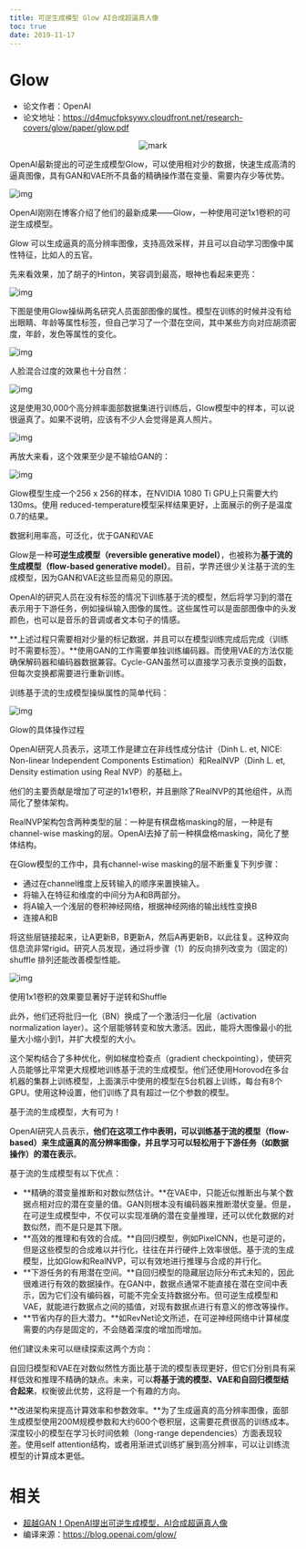 ```yaml
---
title: 可逆生成模型 Glow AI合成超逼真人像
toc: true
date: 2019-11-17
---
```


# Glow

- 论文作者：OpenAI
- 论文地址：<https://d4mucfpksywv.cloudfront.net/research-covers/glow/paper/glow.pdf>




<center>

![mark](http://images.iterate.site/blog/image/20191104/JCBAFLOOaNar.png?imageslim)

</center>


OpenAI最新提出的可逆生成模型Glow，可以使用相对少的数据，快速生成高清的逼真图像，具有GAN和VAE所不具备的精确操作潜在变量、需要内存少等优势。



![img](https://mmbiz.qpic.cn/mmbiz_png/UicQ7HgWiaUb2Zl8hzDTU1arclFr63TXIyibgNITktgAZLic6SS9ic3icCHL77ENnIiaq7F1XicqtYFiciceBYa0EnNmrE4w/640?wx_fmt=png&tp=webp&wxfrom=5&wx_lazy=1&wx_co=1)



OpenAI刚刚在博客介绍了他们的最新成果——Glow，一种使用可逆1x1卷积的可逆生成模型。



Glow 可以生成逼真的高分辨率图像，支持高效采样，并且可以自动学习图像中属性特征，比如人的五官。



先来看效果，加了胡子的Hinton，笑容调到最高，眼神也看起来更亮：

![img](https://mmbiz.qpic.cn/mmbiz_jpg/UicQ7HgWiaUb2HYp4UKftSbPJHOVhwZdMP9YhejEJJGBRQgoia2URIdPIuBiahjczOtxSMZGBU9wKCvmuy5iauXzubw/640?wx_fmt=jpeg&tp=webp&wxfrom=5&wx_lazy=1&wx_co=1)

下图是使用Glow操纵两名研究人员面部图像的属性。模型在训练的时候并没有给出眼睛、年龄等属性标签，但自己学习了一个潜在空间，其中某些方向对应胡须密度，年龄，发色等属性的变化。





![img](https://mmbiz.qpic.cn/mmbiz_gif/UicQ7HgWiaUb2HYp4UKftSbPJHOVhwZdMPZNcBRWmfEa8wExyAf4kah1BShNFCplQV7cx00PwOW4ktsibossnYEicg/640?wx_fmt=gif&tp=webp&wxfrom=5&wx_lazy=1)



人脸混合过度的效果也十分自然：





![img](https://mmbiz.qpic.cn/mmbiz_gif/UicQ7HgWiaUb2HYp4UKftSbPJHOVhwZdMPj4FoFiccciboU3TA5am8icslTmnQS73pbEGs9R2ibhGqoqwNgF1xzaDiaPg/640?wx_fmt=gif&tp=webp&wxfrom=5&wx_lazy=1)



这是使用30,000个高分辨率面部数据集进行训练后，Glow模型中的样本，可以说很逼真了。如果不说明，应该有不少人会觉得是真人照片。





![img](https://mmbiz.qpic.cn/mmbiz_png/UicQ7HgWiaUb2HYp4UKftSbPJHOVhwZdMPOjvb2FibRJcc8sG4Qkia8BPBIrYmr0aHmVAXZBicFZj6piaHm6UH3hBEkw/640?wx_fmt=png&tp=webp&wxfrom=5&wx_lazy=1&wx_co=1)



再放大来看，这个效果至少是不输给GAN的：



![img](https://mmbiz.qpic.cn/mmbiz_png/UicQ7HgWiaUb2HYp4UKftSbPJHOVhwZdMP7icXWAa5ObFwnMxP5nGu9lns5DZqYMFFica8UUe8h4rD5txQxMfpaaLA/640?wx_fmt=png&tp=webp&wxfrom=5&wx_lazy=1&wx_co=1)



Glow模型生成一个256 x 256的样本，在NVIDIA 1080 Ti GPU上只需要大约130ms。使用 reduced-temperature模型采样结果更好，上面展示的例子是温度0.7的结果。





数据利用率高，可泛化，优于GAN和VAE



Glow是一种**可逆生成模型（reversible generative model）**，也被称为**基于流的生成模型（flow-based generative model）**。目前，学界还很少关注基于流的生成模型，因为GAN和VAE这些显而易见的原因。



OpenAI的研究人员在没有标签的情况下训练基于流的模型，然后将学习到的潜在表示用于下游任务，例如操纵输入图像的属性。这些属性可以是面部图像中的头发颜色，也可以是音乐的音调或者文本句子的情感。



**上述过程只需要相对少量的标记数据，并且可以在模型训练完成后完成（训练时不需要标签）。**使用GAN的工作需要单独训练编码器。而使用VAE的方法仅能确保解码器和编码器数据兼容。Cycle-GAN虽然可以直接学习表示变换的函数，但每次变换都需要进行重新训练。



训练基于流的生成模型操纵属性的简单代码：





![img](https://mmbiz.qpic.cn/mmbiz_png/UicQ7HgWiaUb2HYp4UKftSbPJHOVhwZdMPBOYPibVUzK1LYtgMV7iceibBluiafcjrKJAcGtCeehKOQq3WMLDK9TR9wA/640?wx_fmt=png&tp=webp&wxfrom=5&wx_lazy=1&wx_co=1)





Glow的具体操作过程



OpenAI研究人员表示，这项工作是建立在非线性成分估计（Dinh L. et, NICE: Non-linear Independent Components Estimation）和RealNVP（Dinh L. et, Density estimation using Real NVP）的基础上。



他们的主要贡献是增加了可逆的1x1卷积，并且删除了RealNVP的其他组件，从而简化了整体架构。



RealNVP架构包含两种类型的层：一种是有棋盘格masking的层，一种是有channel-wise masking的层。OpenAI去掉了前一种棋盘格masking，简化了整体结构。



在Glow模型的工作中，具有channel-wise masking的层不断重复下列步骤：



- 通过在channel维度上反转输入的顺序来置换输入。
- 将输入在特征和维度的中间分为A和B两部分。
- 将A输入一个浅层的卷积神经网络，根据神经网络的输出线性变换B
- 连接A和B



将这些层链接起来，让A更新B，B更新A，然后A再更新B，以此往复。这种双向信息流非常rigid。研究人员发现，通过将步骤（1）的反向排列改变为（固定的）shuffle 排列还能改善模型性能。





![img](https://mmbiz.qpic.cn/mmbiz_png/UicQ7HgWiaUb2HYp4UKftSbPJHOVhwZdMPmtibjic6gEnV1ibhl4ZSTRfhh2hWuR3DLtHXUBrBZgC1MzlZVpbWOjfqA/640?wx_fmt=png&tp=webp&wxfrom=5&wx_lazy=1&wx_co=1)

使用1x1卷积的效果要显著好于逆转和Shuffle



此外，他们还将批归一化（BN）换成了一个激活归一化层（activation normalization layer）。这个层能够转变和放大激活。因此，能将大图像最小的批量大小缩小到1，并扩大模型的大小。



这个架构结合了多种优化，例如梯度检查点（gradient checkpointing），使研究人员能够比平常更大规模地训练基于流的生成模型。他们还使用Horovod在多台机器的集群上训练模型，上面演示中使用的模型在5台机器上训练，每台有8个GPU。使用这种设置，他们训练了具有超过一亿个参数的模型。





基于流的生成模型，大有可为！



OpenAI研究人员表示，**他们在这项工作中表明，可以训练基于流的模型（flow-based）来生成逼真的高分辨率图像，并且学习可以轻松用于下游任务（如数据操作）的潜在表示**。



基于流的生成模型有以下优点：



- **精确的潜变量推断和对数似然估计。**在VAE中，只能近似推断出与某个数据点相对应的潜在变量的值。GAN则根本没有编码器来推断潜伏变量。但是，在可逆生成模型中，不仅可以实现准确的潜在变量推理，还可以优化数据的对数似然，而不是只是其下限。
- **高效的推理和有效的合成。**自回归模型，例如PixelCNN，也是可逆的，但是这些模型的合成难以并行化，往往在并行硬件上效率很低。基于流的生成模型，比如Glow和RealNVP，可以有效地进行推理与合成的并行化。
- **下游任务的有用潜在空间。**自回归模型的隐藏层边际分布式未知的，因此很难进行有效的数据操作。在GAN中，数据点通常不能直接在潜在空间中表示，因为它们没有编码器，可能不完全支持数据分布。但可逆生成模型和VAE，就能进行数据点之间的插值，对现有数据点进行有意义的修改等操作。
- **节省内存的巨大潜力。**如RevNet论文所述，在可逆神经网络中计算梯度需要的内存是固定的，不会随着深度的增加而增加。



他们建议未来可以继续探索这两个方向：



自回归模型和VAE在对数似然性方面比基于流的模型表现更好，但它们分别具有采样低效和推理不精确的缺点。未来，可以**将基于流的模型、VAE和自回归模型结合起来**，权衡彼此优势，这将是一个有趣的方向。



**改进架构来提高计算效率和参数效率。**为了生成逼真的高分辨率图像，面部生成模型使用200M规模参数和大约600个卷积层，这需要花费很高的训练成本。深度较小的模型在学习长时间依赖（long-range dependencies）方面表现较差。使用self attention结构，或者用渐进式训练扩展到高分辨率，可以让训练流模型的计算成本更低。







# 相关

- [超越GAN！OpenAI提出可逆生成模型，AI合成超逼真人像](https://mp.weixin.qq.com/s?__biz=MzI3MTA0MTk1MA==&mid=2652021834&idx=1&sn=b0f32345bb44769207538ef7eb4518cc&chksm=f121d0bbc65659adc71b3df08aec1aeec1b5e994ce6d6956861019bb8499648cc7df1d28bf5d&mpshare=1&scene=1&srcid=0710tPR3SZY5PciTXGSarxdV#rd)
- 编译来源：https://blog.openai.com/glow/
